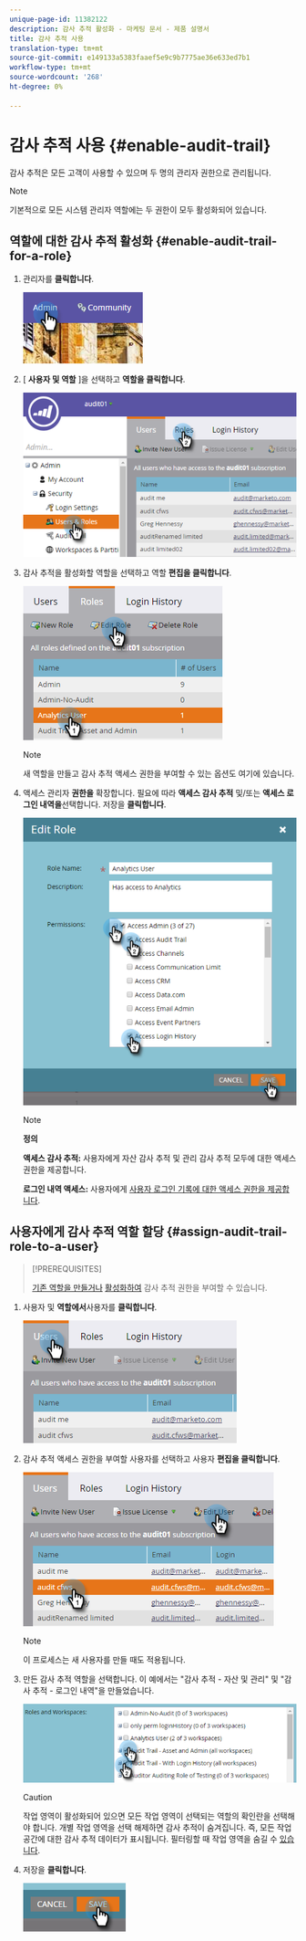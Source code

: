 ```yaml
---
unique-page-id: 11382122
description: 감사 추적 활성화 - 마케팅 문서 - 제품 설명서
title: 감사 추적 사용
translation-type: tm+mt
source-git-commit: e149133a5383faaef5e9c9b7775ae36e633ed7b1
workflow-type: tm+mt
source-wordcount: '268'
ht-degree: 0%

---
```



# 감사 추적 사용 {#enable-audit-trail}

감사 추적은 모든 고객이 사용할 수 있으며 두 명의 관리자 권한으로 관리됩니다.

>[!NOTE]
>
>기본적으로 모든 시스템 관리자 역할에는 두 권한이 모두 활성화되어 있습니다.

## 역할에 대한 감사 추적 활성화 {#enable-audit-trail-for-a-role}

1. 관리자를 **클릭합니다**.

   ![](assets/one-2.png)

1. [ **사용자 및 역할** ]을 선택하고 **역할을 클릭합니다**.

   ![](assets/two-2.png)

1. 감사 추적을 활성화할 역할을 선택하고 역할 **편집을 클릭합니다**.

   ![](assets/three-1.png)

   >[!NOTE]
   >
   >새 역할을 만들고 감사 추적 액세스 권한을 부여할 수 있는 옵션도 여기에 있습니다.

1. 액세스 관리자 **권한을** 확장합니다. 필요에 따라 **액세스 감사 추적** 및/또는 **액세스 로그인 내역을**&#x200B;선택합니다. 저장을 **클릭합니다**.

   ![](assets/four-1.png)

   >[!NOTE]
   >
   >**정의**
   >
   >
   >**액세스 감사 추적:** 사용자에게 자산 감사 추적 및 관리 감사 추적 모두에 대한 액세스 권한을 제공합니다.
   >
   >
   >**로그인 내역 액세스:** 사용자에게 [사용자 로그인 기록에 대한 액세스 권한을 제공합니다](user-login-history.md).

## 사용자에게 감사 추적 역할 할당 {#assign-audit-trail-role-to-a-user}

>[!PREREQUISITES]
>
>[기존 역할을 만들거나](http://docs.marketo.com/display/DOCS/Create,+Delete,+Edit+and+Change+a+User+Role#Create,Delete,EditandChangeaUserRole-CreateaRole) [활성화하여](#Enable) 감사 추적 권한을 부여할 수 있습니다.

1. 사용자 및 **역할에서**&#x200B;사용자를 **클릭합니다**.

   ![](assets/five-1.png)

1. 감사 추적 액세스 권한을 부여할 사용자를 선택하고 사용자 **편집을 클릭합니다**.

   ![](assets/six-1.png)

   >[!NOTE]
   >
   >이 프로세스는 새 사용자를 만들 때도 적용됩니다.

1. 만든 감사 추적 역할을 선택합니다. 이 예에서는 &quot;감사 추적 - 자산 및 관리&quot; 및 &quot;감사 추적 - 로그인 내역&quot;을 만들었습니다.

   ![](assets/seven-1.png)

   >[!CAUTION]
   >
   >작업 영역이 활성화되어 있으면 모든 작업 영역이 선택되는 역할의 확인란을 선택해야 합니다. 개별 작업 영역을 선택 해제하면 감사 추적이 숨겨집니다. 즉, 모든 작업 공간에 대한 감사 추적 데이터가 표시됩니다. 필터링할 때 작업 영역을 숨길 수 [있습니다](http://docs.marketo.com/display/DOCS/Filtering+in+Audit+Trail).

1. 저장을 **클릭합니다**.

   ![](assets/eight-1.png)

